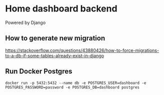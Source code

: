 # Home dashboard backend

Powered by Django

## How to generate new migration

https://stackoverflow.com/questions/43880426/how-to-force-migrations-to-a-db-if-some-tables-already-exist-in-django

## Run Docker Postgres

`docker run -p 5432:5432 --name db -e POSTGRES_USER=dashboard -e POSTGRES_PASSWORD=password -e POSTGRES_DB=dashboard postgres`
